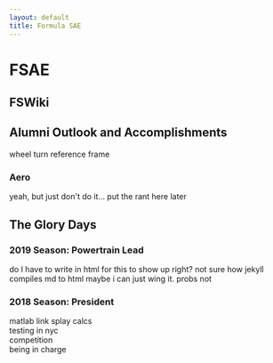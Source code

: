 ```yaml
---
layout: default
title: Formula SAE
---
```

# FSAE

## FSWiki

## Alumni Outlook and Accomplishments

<p>
wheel turn reference frame
</p>

### Aero

<p>yeah, but just don't do it... put the rant here later</p>

## The Glory Days

### 2019 Season: Powertrain Lead
do I have to write in html for this to show up right? not sure how jekyll compiles md to html maybe i can just wing it. probs not

### 2018 Season: President

<p>	
matlab link splay calcs<br>
testing in nyc<br>
competition<br>
being in charge<br>
</p>